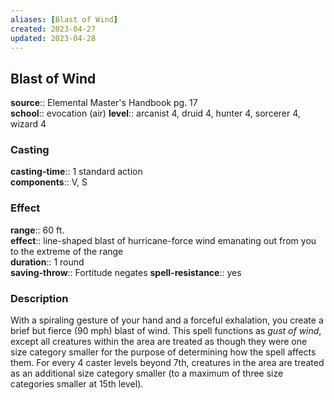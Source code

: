 ```yaml
---
aliases: [Blast of Wind]
created: 2023-04-27
updated: 2023-04-28
---
```


## Blast of Wind

**source**:: Elemental Master's Handbook pg. 17  
**school**:: evocation (air)
**level**:: arcanist 4, druid 4, hunter 4, sorcerer 4, wizard 4

### Casting

**casting-time**:: 1 standard action  
**components**:: V, S

### Effect

**range**:: 60 ft.  
**effect**:: line-shaped blast of hurricane-force wind emanating out from you to the extreme of the range  
**duration**:: 1 round  
**saving-throw**:: Fortitude negates
**spell-resistance**:: yes

### Description

With a spiraling gesture of your hand and a forceful exhalation, you create a brief but fierce (90 mph) blast of wind. This spell functions as *gust of wind*, except all creatures within the area are treated as though they were one size category smaller for the purpose of determining how the spell affects them. For every 4 caster levels beyond 7th, creatures in the area are treated as an additional size category smaller (to a maximum of three size categories smaller at 15th level).
